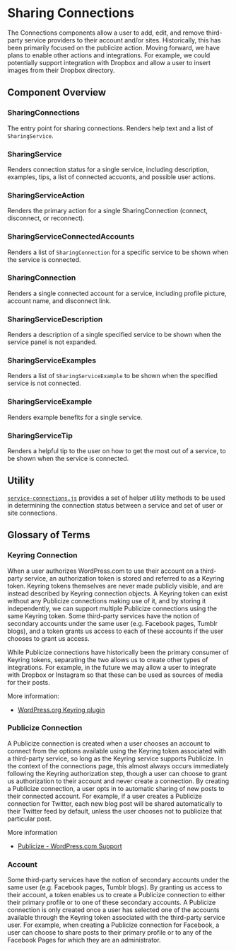 # Sharing Connections

The Connections components allow a user to add, edit, and remove third-party service providers to their account and/or sites. Historically, this has been primarily focused on the publicize action. Moving forward, we have plans to enable other actions and integrations. For example, we could potentially support integration with Dropbox and allow a user to insert images from their Dropbox directory.

## Component Overview

### SharingConnections

The entry point for sharing connections. Renders help text and a list of `SharingService`.

### SharingService

Renders connection status for a single service, including description, examples, tips, a list of connected accuonts, and possible user actions.

### SharingServiceAction

Renders the primary action for a single SharingConnection (connect, disconnect, or reconnect).

### SharingServiceConnectedAccounts

Renders a list of `SharingConnection` for a specific service to be shown when the service is connected.

### SharingConnection

Renders a single connected account for a service, including profile picture, account name, and disconnect link.

### SharingServiceDescription

Renders a description of a single specified service to be shown when the service panel is not expanded.

### SharingServiceExamples

Renders a list of `SharingServiceExample` to be shown when the specified service is not connected.

### SharingServiceExample

Renders example benefits for a single service.

### SharingServiceTip

Renders a helpful tip to the user on how to get the most out of a service, to be shown when the service is connected.

## Utility

[`service-connections.js`](./service-connections.js) provides a set of helper utility methods to be used in determining the connection status between a service and set of user or site connections.

## Glossary of Terms

### Keyring Connection

When a user authorizes WordPress.com to use their account on a third-party service, an authorization token is stored and referred to as a Keyring token. Keyring tokens themselves are never made publicly visible, and are instead described by Keyring connection objects. A Keyring token can exist without any Publicize connections making use of it, and by storing it independently, we can support multiple Publicize connections using the same Keyring token. Some third-party services have the notion of secondary accounts under the same user (e.g. Facebook pages, Tumblr blogs), and a token grants us access to each of these accounts if the user chooses to grant us access.

While Publicize connections have historically been the primary consumer of Keyring tokens, separating the two allows us to create other types of integrations. For example, in the future we may allow a user to integrate with Dropbox or Instagram so that these can be used as sources of media for their posts.

More information:

- [WordPress.org Keyring plugin](https://wordpress.org/plugins/keyring/)

### Publicize Connection

A Publicize connection is created when a user chooses an account to connect from the options available using the Keyring token associated with a third-party service, so long as the Keyring service supports Publicize. In the context of the connections page, this almost always occurs immediately following the Keyring authorization step, though a user can choose to grant us authorization to their account and never create a connection. By creating a Publicize connection, a user opts in to automatic sharing of new posts to their connected account. For example, if a user creates a Publicize connection for Twitter, each new blog post will be shared automatically to their Twitter feed by default, unless the user chooses not to publicize that particular post.

More information

- [Publicize - WordPress.com Support](https://wordpress.com/support/publicize/)

### Account

Some third-party services have the notion of secondary accounts under the same user (e.g. Facebook pages, Tumblr blogs). By granting us access to their account, a token enables us to create a Publicize connection to either their primary profile or to one of these secondary accounts. A Publicize connection is only created once a user has selected one of the accounts available through the Keyring token associated with the third-party service user. For example, when creating a Publicize connection for Facebook, a user can choose to share posts to their primary profile or to any of the Facebook Pages for which they are an administrator.
